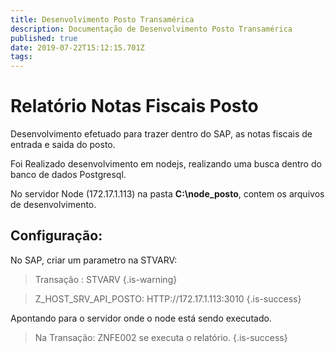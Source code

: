 ```yaml
---
title: Desenvolvimento Posto Transamérica
description: Documentação de Desenvolvimento Posto Transamérica
published: true
date: 2019-07-22T15:12:15.701Z
tags: 
---
```


# Relatório Notas Fiscais Posto

Desenvolvimento efetuado para trazer dentro do SAP, as notas fiscais de entrada e saida do posto.

Foi Realizado desenvolvimento em nodejs, realizando uma busca dentro do banco de dados Postgresql.

No servidor Node (172.17.1.113) na pasta **C:\node_posto**, contem os arquivos de desenvolvimento.
 
 ## Configuração:
 
 No SAP, criar um parametro na STVARV:
 
>  Transação : STVARV
{.is-warning}

>  Z_HOST_SRV_API_POSTO: HTTP://172.17.1.113:3010
{.is-success}

Apontando para o servidor onde o node está sendo executado.


> Na Transação: ZNFE002 se executa o relatório.
{.is-success}




